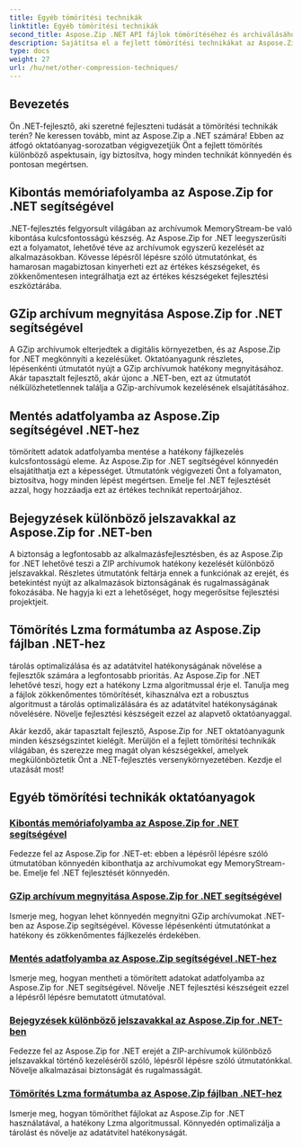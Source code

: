```yaml
---
title: Egyéb tömörítési technikák
linktitle: Egyéb tömörítési technikák
second_title: Aspose.Zip .NET API fájlok tömörítéséhez és archiválásához
description: Sajátítsa el a fejlett tömörítési technikákat az Aspose.Zip segítségével. Növelje fejlesztési készségeit, a kibontástól a memóriafolyamon át a tárolás optimalizálásáig az Lzma tömörítéssel.
type: docs
weight: 27
url: /hu/net/other-compression-techniques/
---
```


## Bevezetés

Ön .NET-fejlesztő, aki szeretné fejleszteni tudását a tömörítési technikák terén? Ne keressen tovább, mint az Aspose.Zip a .NET számára! Ebben az átfogó oktatóanyag-sorozatban végigvezetjük Önt a fejlett tömörítés különböző aspektusain, így biztosítva, hogy minden technikát könnyedén és pontosan megértsen.

## Kibontás memóriafolyamba az Aspose.Zip for .NET segítségével

.NET-fejlesztés felgyorsult világában az archívumok MemoryStream-be való kibontása kulcsfontosságú készség. Az Aspose.Zip for .NET leegyszerűsíti ezt a folyamatot, lehetővé téve az archívumok egyszerű kezelését az alkalmazásokban. Kövesse lépésről lépésre szóló útmutatónkat, és hamarosan magabiztosan kinyerheti ezt az értékes készségeket, és zökkenőmentesen integrálhatja ezt az értékes készségeket fejlesztési eszköztárába.

## GZip archívum megnyitása Aspose.Zip for .NET segítségével

A GZip archívumok elterjedtek a digitális környezetben, és az Aspose.Zip for .NET megkönnyíti a kezelésüket. Oktatóanyagunk részletes, lépésenkénti útmutatót nyújt a GZip archívumok hatékony megnyitásához. Akár tapasztalt fejlesztő, akár újonc a .NET-ben, ezt az útmutatót nélkülözhetetlennek találja a GZip-archívumok kezelésének elsajátításához.

## Mentés adatfolyamba az Aspose.Zip segítségével .NET-hez

tömörített adatok adatfolyamba mentése a hatékony fájlkezelés kulcsfontosságú eleme. Az Aspose.Zip for .NET segítségével könnyedén elsajátíthatja ezt a képességet. Útmutatónk végigvezeti Önt a folyamaton, biztosítva, hogy minden lépést megértsen. Emelje fel .NET fejlesztését azzal, hogy hozzáadja ezt az értékes technikát repertoárjához.

## Bejegyzések különböző jelszavakkal az Aspose.Zip for .NET-ben

A biztonság a legfontosabb az alkalmazásfejlesztésben, és az Aspose.Zip for .NET lehetővé teszi a ZIP archívumok hatékony kezelését különböző jelszavakkal. Részletes útmutatónk feltárja ennek a funkciónak az erejét, és betekintést nyújt az alkalmazások biztonságának és rugalmasságának fokozásába. Ne hagyja ki ezt a lehetőséget, hogy megerősítse fejlesztési projektjeit.

## Tömörítés Lzma formátumba az Aspose.Zip fájlban .NET-hez

tárolás optimalizálása és az adatátvitel hatékonyságának növelése a fejlesztők számára a legfontosabb prioritás. Az Aspose.Zip for .NET lehetővé teszi, hogy ezt a hatékony Lzma algoritmussal érje el. Tanulja meg a fájlok zökkenőmentes tömörítését, kihasználva ezt a robusztus algoritmust a tárolás optimalizálására és az adatátvitel hatékonyságának növelésére. Növelje fejlesztési készségeit ezzel az alapvető oktatóanyaggal.

Akár kezdő, akár tapasztalt fejlesztő, Aspose.Zip for .NET oktatóanyagunk minden készségszintet kielégít. Merüljön el a fejlett tömörítési technikák világában, és szerezze meg magát olyan készségekkel, amelyek megkülönböztetik Önt a .NET-fejlesztés versenykörnyezetében. Kezdje el utazását most!
## Egyéb tömörítési technikák oktatóanyagok
### [Kibontás memóriafolyamba az Aspose.Zip for .NET segítségével](./extract-to-memory-stream/)
Fedezze fel az Aspose.Zip for .NET-et: ebben a lépésről lépésre szóló útmutatóban könnyedén kibonthatja az archívumokat egy MemoryStream-be. Emelje fel .NET fejlesztését könnyedén.
### [GZip archívum megnyitása Aspose.Zip for .NET segítségével](./open-gzip-archive/)
Ismerje meg, hogyan lehet könnyedén megnyitni GZip archívumokat .NET-ben az Aspose.Zip segítségével. Kövesse lépésenkénti útmutatónkat a hatékony és zökkenőmentes fájlkezelés érdekében.
### [Mentés adatfolyamba az Aspose.Zip segítségével .NET-hez](./save-to-stream/)
Ismerje meg, hogyan mentheti a tömörített adatokat adatfolyamba az Aspose.Zip for .NET segítségével. Növelje .NET fejlesztési készségeit ezzel a lépésről lépésre bemutatott útmutatóval.
### [Bejegyzések különböző jelszavakkal az Aspose.Zip for .NET-ben](./entries-with-different-passwords/)
Fedezze fel az Aspose.Zip for .NET erejét a ZIP-archívumok különböző jelszavakkal történő kezeléséről szóló, lépésről lépésre szóló útmutatónkkal. Növelje alkalmazásai biztonságát és rugalmasságát. 
### [Tömörítés Lzma formátumba az Aspose.Zip fájlban .NET-hez](./compress-to-lzma/)
Ismerje meg, hogyan tömöríthet fájlokat az Aspose.Zip for .NET használatával, a hatékony Lzma algoritmussal. Könnyedén optimalizálja a tárolást és növelje az adatátvitel hatékonyságát.